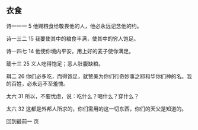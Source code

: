 ## 衣食

诗一一一 5 他赐粮食给敬畏他的人，他必永远记念他的约。

诗一三二 15 我要使其中的粮食丰满，使其中的穷人饱足。

诗一四七 14 他使你境内平安，用上好的麦子使你满足。

箴十三 25 义人吃得饱足；恶人肚腹缺粮。

珥二 26 你们必多吃，而得饱足，就赞美为你们行奇妙事之耶和华你们神的名。我的百姓，必永远不至羞愧。

太六 31 所以，不要忧虑，说：吃什么？喝什么？穿什么？

太六 32 这都是外邦人所求的，你们需用的这一切东西，你们的天父是知道的。

回到最前一 页

